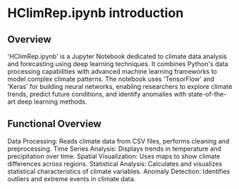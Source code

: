 # HClimRep.ipynb introduction

## Overview
'HClimRep.ipynb' is a Jupyter Notebook dedicated to climate data analysis and forecasting using deep learning techniques. 
It combines Python's data processing capabilities with advanced machine learning frameworks to model complex climate patterns.
The notebook uses 'TensorFlow' and 'Keras' for building neural networks, enabling researchers to explore climate trends, 
predict future conditions, and identify anomalies with state-of-the-art deep learning methods.

## Functional Overview
Data Processing: Reads climate data from CSV files, performs cleaning and preprocessing.
Time Series Analysis: Displays trends in temperature and precipitation over time.
Spatial Visualization: Uses maps to show climate differences across regions.
Statistical Analysis: Calculates and visualizes statistical characteristics of climate variables.
Anomaly Detection: Identifies outliers and extreme events in climate data.
